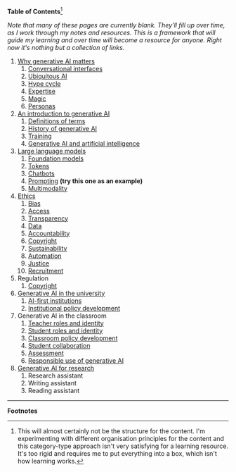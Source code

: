 **Table of Contents**[^1]

*Note that many of these pages are currently blank. They'll fill up over time, as I work through my notes and resources. This is a framework that will guide my learning and over time will become a resource for anyone. Right now it's nothing but a collection of links.*

1. [Why generative AI matters](matters.md)
	1. [Conversational interfaces](conversational-ui.md)
	2. [Ubiquitous AI](ubiquitous.md)
	3. [Hype cycle](hype.md)
	4. [Expertise](expertise.md)
	5. [Magic](magic.md)
	6. [Personas](personas.md)
2. [An introduction to generative AI](./introduction.md)
	1. [Definitions of terms](./definitions.md)
	2. [History of generative AI](./history.md)
	3. [Training](./training.md)
	4. [Generative AI and artificial intelligence](ai.md)
3. [Large language models](./llms.md)
	1. [Foundation models](./foundation.md)
	2. [Tokens](./tokens.md)
	3. [Chatbots](chatbot.md)
	4. [Prompting](./prompting.md) **(try this one as an example)**
	5. [Multimodality](./multimodality.md)
4. [Ethics](./ethics.md)
	1. [Bias](./bias)
	2. [Access](./access.md)
	3. [Transparency](./transparency)
	4. [Data](./data.md)
	5. [Accountability](./accountability.md)
	6. [Copyright](./copyright.md)
	7. [Sustainability](./sustainability.md)
	8. [Automation](./automation.md)
	9. [Justice](.justice.md)
	10. [Recruitment](./recruitment.md)
5. Regulation
	1. [Copyright](./copyright.md)
6. [Generative AI in the university](./university.md)
	1. [AI-first institutions](./ai-first.md)
	2. [Institutional policy development](institutional-AI-policy.md)
7. Generative AI in the classroom
	1. [Teacher roles and identity](./teacher-roles.md)
	2. [Student roles and identity](./student-roles.md)
	3. [Classroom policy development](classroom-AI-policy.md)
	4. [Student collaboration](./student-collaboration.md)
	5. [Assessment](./assessment.md)
	6. [Responsible use of generative AI](./responsible.md)
8. [Generative AI for research](./research.md)
	1. Research assistant
	2. Writing assistant
	3. Reading assistant

---

**Footnotes**

[^1]: This will almost certainly not be the structure for the content. I'm experimenting with different organisation principles for the content and this category-type approach isn't very satisfying for a learning resource. It's too rigid and requires me to put everything into a box, which isn't how learning works.